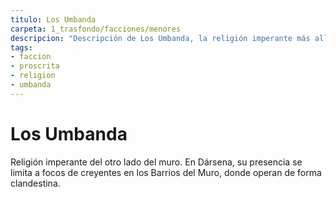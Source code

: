 ```yaml
---
titulo: Los Umbanda
carpeta: 1_trasfondo/facciones/menores
descripcion: "Descripción de Los Umbanda, la religión imperante más allá del muro con presencia en Dársena."
tags:
- faccion
- proscrita
- religion
- umbanda
---
```

# Los Umbanda
Religión imperante del otro lado del muro. En Dársena, su presencia se limita a focos de creyentes en los Barrios del Muro, donde operan de forma clandestina.
